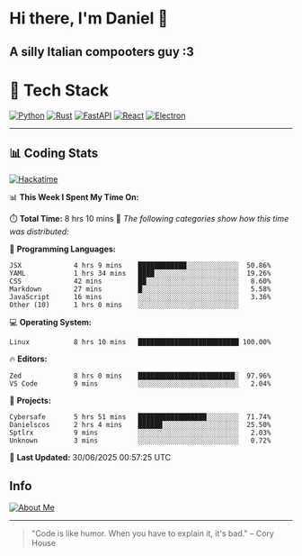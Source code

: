# Hi there, I'm Daniel 👋

## A silly Italian compooters guy :3

# 🚀 Tech Stack

[![Python](https://img.shields.io/badge/Python-3.13%2B-blue?style=for-the-badge&logo=python&logoColor=white)](https://www.python.org/)
[![Rust](https://img.shields.io/badge/Rust-1.87%2B-black?style=for-the-badge&logo=rust&logoColor=white)](https://www.rust-lang.org/)
[![FastAPI](https://img.shields.io/badge/FastAPI-0.110.0%2B-green?style=for-the-badge&logo=fastapi&logoColor=white)](https://fastapi.tiangolo.com/)
[![React](https://img.shields.io/badge/React-19.1.0%2B-blue?style=for-the-badge&logo=react&logoColor=white)](https://react.dev/)
[![Electron](https://img.shields.io/badge/Electron-36.2.0%2B-dark?style=for-the-badge&logo=electron&logoColor=white)](https://www.electronjs.org/)

---

## 📊 Coding Stats

[![Hackatime](https://img.shields.io/badge/Hackatime-Hack%20Club-orange?style=for-the-badge&logo=wakatime&logoColor=white)](https://hackatime.hackclub.com)

<!--START_SECTION:waka-->
📊 **This Week I Spent My Time On:**

⏱️ **Total Time:** 8 hrs 10 mins
📝 *The following categories show how this time was distributed:*

💬 **Programming Languages:**
```text
JSX             4 hrs 9 mins    ████████████░░░░░░░░░░░░░  50.86%
YAML            1 hrs 34 mins   ████░░░░░░░░░░░░░░░░░░░░░  19.26%
CSS             42 mins         ██░░░░░░░░░░░░░░░░░░░░░░░   8.60%
Markdown        27 mins         █░░░░░░░░░░░░░░░░░░░░░░░░   5.58%
JavaScript      16 mins         ░░░░░░░░░░░░░░░░░░░░░░░░░   3.36%
Other (10)      1 hrs 0 mins    ░░░░░░░░░░░░░░░░░░░░░░░░░
```

💻 **Operating System:**
```text
Linux           8 hrs 10 mins   █████████████████████████ 100.00%
```

🔥 **Editors:**
```text
Zed             8 hrs 0 mins    ████████████████████████░  97.96%
VS Code         9 mins          ░░░░░░░░░░░░░░░░░░░░░░░░░   2.04%
```

📁 **Projects:**
```text
Cybersafe       5 hrs 51 mins   █████████████████░░░░░░░░  71.74%
Danielscos      2 hrs 4 mins    ██████░░░░░░░░░░░░░░░░░░░  25.50%
Sptlrx          9 mins          ░░░░░░░░░░░░░░░░░░░░░░░░░   2.03%
Unknown         3 mins          ░░░░░░░░░░░░░░░░░░░░░░░░░   0.72%
```

📅 **Last Updated:** 30/06/2025 00:57:25 UTC

<!--END_SECTION:waka-->


## Info
[![About Me](https://img.shields.io/badge/About--Me-black?style=for-the-badge&logo=numpy&logoColor=white)](https://danielscos.github.io/about_me)

---

> "Code is like humor. When you have to explain it, it's bad." – Cory House
